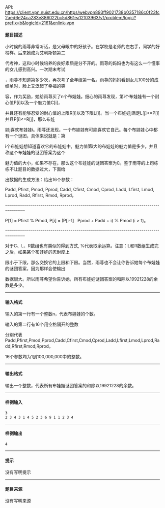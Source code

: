 API: https://client.vpn.nuist.edu.cn/https/webvpn893ff9021738b0357186c0f23fc2aed6e24ca283e886022bc5d861ea12f03963/v1/problem/logic?prefix=b&logicId=2161&enlink-vpn

#### 题目描述

小时候的雨荨非常听话，是父母眼中的好孩子。在学校是老师的左右手，同学的好榜样。后来她成为艾利斯顿第二

代考神，这和小时候培养的良好素质是分不开的。雨荨的妈妈也为有这么一个懂事的女儿感到高兴。一次期末考试

，雨荨不知道第多少次，再次考了全年级第一名。雨荨的妈妈看到女儿100分的成绩单时，脸上又泛起了幸福的笑

容，作为奖励，她给雨荨买了n个布娃娃。细心的雨荨发现，第i个布娃娃有一个耐心值P\[i\]以及一个魅力值C\[i\]，

并且还有能够忍受的耐心值的上限R\[i\]以及下限L\[i\]。当一个布娃娃j满足L\[j\]<=P\[i\]并且P\[i\]<=R\[j\]，那么布娃

娃j喜欢布娃娃i。雨荨还发现，一个布娃娃有可能喜欢它自己。每个布娃娃心中都有一个谜团，具体来说就是：第

i个布娃娃想知道喜欢它的布娃娃中，魅力值第i大的布娃娃的魅力值是多少，并且称这个布娃娃的谜团答案为这个

魅力值的大小，如果不存在，那么这个布娃娃的谜团答案为0。鉴于雨荨的上司栋栋不让题目的数据过大，下面给

出数据的生成方法：给出16个参数：

Padd, Pfirst, Pmod, Pprod, Cadd, Cfirst, Cmod, Cprod, Ladd, Lfirst, Lmod, Lprod, Radd, Rfirst, Rmod, Rprod。

\----------------------------------------------------------------------------------------

P\[1\] = Pfirst % Pmod, P\[i\] = (P\[i-1\]   Pprod + Padd + i) % Pmod (i > 1)。

\----------------------------------------------------------------------------------------

对于C、L、R数组也有类似的得到方式, %代表取余运算。注意：L和R数组生成完之后，如果某个布娃娃的忍耐度上

限小于下限，那么交换它的上限和下限。当然，雨荨也不会让你告诉她每个布娃娃的谜团答案，因为那样会使输出

数据很大。所以雨荨希望你告诉她，所有布娃娃谜团答案的和除以19921228的余数是多少。

---

#### 输入格式

输入的第一行有一个整数n，代表布娃娃的个数。

输入的第二行有16个用空格隔开的整数

分别代表Padd,Pfirst,Pmod,Pprod,Cadd,Cfirst,Cmod,Cprod,Ladd,Lfirst,Lmod,Lprod,Radd,Rfirst,Rmod,Rprod。

16个参数均为1到100,000,000中的整数。

---

#### 输出格式

输出一个整数，代表所有布娃娃谜团答案的和除以19921228的余数。

---

#### 样例输入
```
3
2 3 4 3 1 4 5 2 3 6 9 1 1 2 3 4 
```

---

#### 样例输出
```
4
```

---

#### 提示

没有写明提示

---

#### 题目来源

没有写明来源
